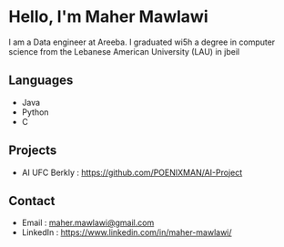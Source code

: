 # Hello, I'm Maher Mawlawi

I am a Data engineer at Areeba. I graduated wi5h a degree in computer science from the Lebanese American University (LAU) in jbeil  

## Languages

- Java
- Python 
- C

## Projects

<!-- - Software Engeneering : -->
- AI UFC Berkly : https://github.com/POENIXMAN/AI-Project
<!-- - Parallel image Processing :    -->

## Contact

- Email : maher.mawlawi@gmail.com 
- LinkedIn : https://www.linkedin.com/in/maher-mawlawi/

<!--
**mmawlawi/mmawlawi** is a ✨ _special_ ✨ repository because its `README.md` (this file) appears on your GitHub profile.

Here are some ideas to get you started:

- 🔭 I’m currently working on ...
- 🌱 I’m currently learning ...
- 👯 I’m looking to collaborate on ...
- 🤔 I’m looking for help with ...
- 💬 Ask me about ...
- 📫 How to reach me: ...
- 😄 Pronouns: ...
- ⚡ Fun fact: ...
-->
